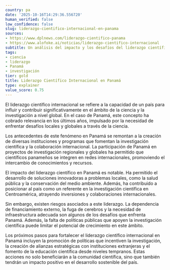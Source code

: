 ```yaml
---
country: pa
date: '2025-10-16T14:29:36.556720'
human_verified: false
low_confidence: false
slug: liderazgo-cientifico-internacional-en-panama
sources:
- https://www.dplnews.com/liderazgo-cientifico-panama
- https://www.alofoke.ai/noticias/liderazgo-cientifico-internacional
subtitle: Un análisis del impacto y los desafíos del liderazgo científico en el país
tags:
- ciencia
- liderazgo
- Panamá
- investigación
tier: gold
title: Liderazgo Científico Internacional en Panamá
type: explainer
value_score: 0.75
---
```


<p>El liderazgo científico internacional se refiere a la capacidad de un país para influir y contribuir significativamente en el ámbito de la ciencia y la investigación a nivel global. En el caso de Panamá, este concepto ha cobrado relevancia en los últimos años, impulsado por la necesidad de enfrentar desafíos locales y globales a través de la ciencia.</p><p>Los antecedentes de este fenómeno en Panamá se remontan a la creación de diversas instituciones y programas que fomentan la investigación científica y la colaboración internacional. La participación de Panamá en proyectos de investigación regionales y globales ha permitido que científicos panameños se integren en redes internacionales, promoviendo el intercambio de conocimientos y recursos.</p><p>El impacto del liderazgo científico en Panamá es notable. Ha permitido el desarrollo de soluciones innovadoras a problemas locales, como la salud pública y la conservación del medio ambiente. Además, ha contribuido a posicionar al país como un referente en la investigación científica en Centroamérica, atrayendo inversiones y colaboraciones internacionales.</p><p>Sin embargo, existen riesgos asociados a este liderazgo. La dependencia de financiamiento externo, la fuga de cerebros y la necesidad de infraestructura adecuada son algunos de los desafíos que enfrenta Panamá. Además, la falta de políticas públicas que apoyen la investigación científica puede limitar el potencial de crecimiento en este ámbito.</p><p>Los próximos pasos para fortalecer el liderazgo científico internacional en Panamá incluyen la promoción de políticas que incentiven la investigación, la creación de alianzas estratégicas con instituciones extranjeras y el fomento de la educación científica desde niveles tempranos. Estas acciones no solo beneficiarán a la comunidad científica, sino que también tendrán un impacto positivo en el desarrollo sostenible del país.</p>